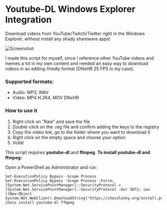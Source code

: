 # Youtube-DL Windows Explorer Integration
Download videos from YouTube/Twitch/Twitter right in the Windows Explorer, without install any shady shareware apps!

![Screenshot](https://user-images.githubusercontent.com/30384331/108196593-2ee3dd00-7111-11eb-955b-a2f3c29f58cc.png)

I made this script for myself, since I reference other YouTube videos and memes a lot in my own content and needed an easy way to download videos in an editing-friedly format (DNxHR 25 FPS in my case).

### Supported formats:
* Audio: MP3, WAV
* Video: MP4 H.264, MOV DNxHR

### How to use it
1. Right-click on "Raw" and save the file
2. Double-click on the .reg file and confirm adding the keys to the registry
3. Copy the video link, go to the folder where you want to download it
4. Right click on the empty space and choose your option
5. Voilà!

This script requires **youtube-dl** and **ffmpeg**.
**To install youtube-dl and ffmpeg:**

Open a PowerShell as Administrator and run:
```
Set-ExecutionPolicy Bypass -Scope Process
Set-ExecutionPolicy Bypass -Scope Process -Force; [System.Net.ServicePointManager]::SecurityProtocol = [System.Net.ServicePointManager]::SecurityProtocol -bor 3072; iex ((New-Object System.Net.WebClient).DownloadString('https://chocolatey.org/install.ps1'))
choco install youtube-dl ffmpeg
```